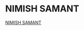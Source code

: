 # NIMISH SAMANT
<div class="LI-profile-badge"  data-version="v1" data-size="medium" data-locale="en_US" data-type="horizontal" data-theme="dark" data-vanity="nimishsamant"><a class="LI-simple-link" href='https://in.linkedin.com/in/nimishsamant?trk=profile-badge'>NIMISH SAMANT</a></div>
